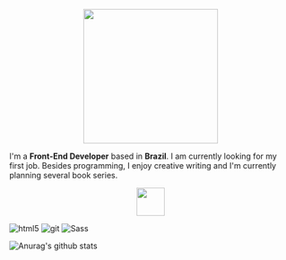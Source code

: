 <p align="center">

<img src="https://i.imgur.com/N26SVi0.png" width="240" />

</p>

I'm a **Front-End Developer** based in **Brazil**. I am currently looking for my first job. Besides programming, I enjoy creative writing and I'm currently planning several book series.

<p align="center">

<img src="https://i.imgur.com/KQ8ZDLa.png" height="50" width="auto"/>

</p>
<p align="center">

<img alt="html5" src="https://img.shields.io/badge/-HTML5-E34F26?style=flat-square&logo=html5&logoColor=white" /> <img alt="git" src="https://img.shields.io/badge/-Git-F05032?style=flat-square&logo=git&logoColor=white" /> <img alt="Sass" src="https://img.shields.io/badge/-Sass-CC6699?style=flat-square&logo=sass&logoColor=white" />

</p>

![Anurag's github stats](https://github-readme-stats.vercel.app/api?username=Adriano-js)


